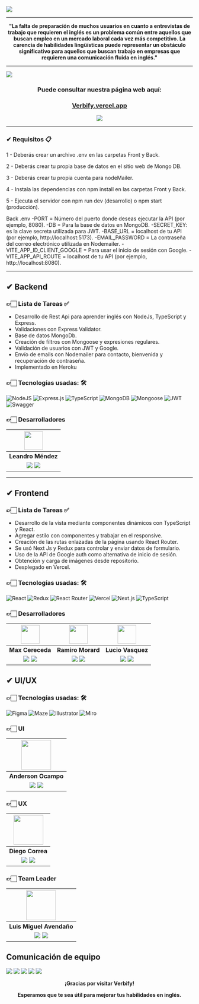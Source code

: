 <img align="center" src="https://i.ibb.co/LrSN6dh/captura1.png">

<hr/>
<p align="center">
<strong>"La falta de preparación de muchos usuarios en cuanto a entrevistas de trabajo que requieren el inglés es un problema común entre aquellos que buscan empleo en un mercado laboral cada vez más competitivo. La carencia de habilidades lingüísticas puede representar un obstáculo significativo para aquellos que buscan trabajo en empresas que requieren una comunicación fluida en inglés."</strong>
</p>


<hr/>

<img align="center" src="https://i.ibb.co/N7N22q5/home.png">

<h3 align="center"  ><b>Puede consultar nuestra página web aquí:</b></h3>
<h3 align="center" style="color: #D39245;
"><a href="https://verbify.vercel.app/" target="_blank" rel="noopener noreferrer"> Verbify.vercel.app</a></h3>
<p  align="center" ><a href="https://www.youtube.com/watch?v=sY3yjBGqles" target="_blank" rel="noopener noreferrer"> <img src="https://img.shields.io/badge/Video Preview%20-%23FF0000.svg?&style=for-the-badge&logo=YouTube&logoColor=white"/></a></p>


<hr/>


### ✔ Requisitos 📋
1 - Deberás crear un archivo .env en las carpetas Front y Back.

2 - Deberás crear tu propia base de datos en el sitio web de Mongo DB.

3 - Deberás crear tu propia cuenta para nodeMailer.

4 - Instala las dependencias con npm install en las carpetas Front y Back.

5 - Ejecuta el servidor con npm run dev (desarrollo) o npm start (producción).

Back .env
-PORT = Número del puerto donde deseas ejecutar la API (por ejemplo, 8080).
-DB = Para la base de datos en MongoDB.
-SECRET_KEY: es la clave secreta utilizada para JWT.
-BASE_URL = localhost de tu API (por ejemplo, http://localhost:5173).
-EMAIL_PASSWORD = La contraseña del correo electrónico utilizada en Nodemailer.
-VITE_APP_ID_CLIENT_GOOGLE = Para usar el inicio de sesión con Google.
-VITE_APP_API_ROUTE = localhost de tu API (por ejemplo, http://localhost:8080).

<hr/>

## ✔ Backend
### 👉🏻 Lista de Tareas ✅

- Desarrollo de Rest Api para aprender inglés con NodeJs, TypeScript y Express.
- Validaciones con Express Validator.
- Base de datos MongoDb.
- Creación de filtros con Mongoose y expresiones regulares.
- Validación de usuarios con JWT y Google.
- Envío de emails con Nodemailer para contacto, bienvenida y recuperación de contraseña.
- Implementado en Heroku

### 👉🏻 Tecnologías usadas: 🛠️

![NodeJS](https://img.shields.io/badge/Node.js-6DA55F?style=for-the-badge&logo=Node.js&logoColor=white) ![Express.js](https://img.shields.io/badge/Express.js-%23404d59.svg?style=for-the-badge&logo=Express&logoColor=%2361DAFB) ![TypeScript](https://img.shields.io/badge/TypeScript-blue.svg?style=for-the-badge&logo=TypeScript&logoColor=white) ![MongoDB](https://img.shields.io/badge/MongoDB-%234ea94b.svg?style=for-the-badge&logo=MongoDB&logoColor=white) ![Mongoose](https://img.shields.io/badge/Mongoose-%2320232a.svg?style=for-the-badge&logo=Mongoose&logoColor=%%2361DAFB) ![JWT](https://img.shields.io/badge/JWT-blue.svg?style=for-the-badge&logo=JWT&logoColor=%blue) ![Swagger](https://img.shields.io/badge/Swagger-%2385EA2D.svg?style=for-the-badge&logo=Swagger&logoColor=white)


### 👉🏻 Desarrolladores

| <img src="https://ca.slack-edge.com/T02KS88FB0E-U04UJRMNLM7-09b632b7c451-512" width=50>| 
|:-:|
| **Leandro Méndez**|
| <a href="https://github.com/LeanMendez"><img src="https://img.shields.io/badge/github-%23121011.svg?&style=for-the-badge&logo=github&logoColor=white"/></a> <a href="https://www.linkedin.com/in/leandroamendez/"><img src="https://img.shields.io/badge/linkedin%20-%230077B5.svg?&style=for-the-badge&logo=linkedin&logoColor=white"/></a> | 
<hr/>

## ✔ Frontend

### 👉🏻 Lista de Tareas ✅

- Desarrollo de la vista mediante componentes dinámicos con TypeScript y React.
- Agregar estilo con componentes y trabajar en el responsive.
- Creación de las rutas enlazadas de la página usando React Router.
- Se usó Next Js y Redux para controlar y enviar datos de formulario.
- Uso de la API de Google auth como alternativa de inicio de sesión.
- Obtención y carga de imágenes desde repositorio.
- Desplegado en Vercel.

### 👉🏻 Tecnologías usadas: 🛠️

![React](https://img.shields.io/badge/React-149eca?style=for-the-badge&logo=react&logoColor=fff) ![Redux](https://img.shields.io/badge/Redux-764abc?style=for-the-badge&logo=redux&logoColor=white) ![React Router](https://img.shields.io/badge/React_Router-000?style=for-the-badge&logo=reactrouter&logoColor=fff) ![Vercel](https://img.shields.io/badge/vercel%20-%23000000.svg?&style=for-the-badge&logo=vercel&logoColor=white) ![Next.js](https://img.shields.io/badge/Next.js-000000?style=for-the-badge&logo=next.js&logoColor=white) ![TypeScript](https://img.shields.io/badge/TypeScript-007ACC?style=for-the-badge&logo=typescript&logoColor=white)


### 👉🏻 Desarrolladores

| <img src="https://avatars.githubusercontent.com/u/120438097?v=4" width=50>| <img src="https://avatars.githubusercontent.com/u/81689589?v=4" width=50>|  <img src="https://avatars.githubusercontent.com/u/87391029?v=4" width=50>  | 
|:-:|:-:|:-:|
| **Max Cereceda**  | **Ramiro Morard**  | **Lucio Vasquez**  | 
| <a href="https://github.com/cereceda1991"><img src="https://img.shields.io/badge/github-%23121011.svg?&style=for-the-badge&logo=github&logoColor=white"/></a> <a href="https://www.linkedin.com/in/maxcereceda/"><img src="https://img.shields.io/badge/linkedin%20-%230077B5.svg?&style=for-the-badge&logo=linkedin&logoColor=white"/></a> | <a href="https://github.com/MorardRamiro"><img src="https://img.shields.io/badge/github-%23121011.svg?&style=for-the-badge&logo=github&logoColor=white"/></a> <a href="https://ar.linkedin.com/in/morardramiro"><img src="https://img.shields.io/badge/linkedin%20-%230077B5.svg?&style=for-the-badge&logo=linkedin&logoColor=white"/></a> | <a href="https://github.com/Luc0903"><img src="https://img.shields.io/badge/github-%23121011.svg?&style=for-the-badge&logo=github&logoColor=white"/></a> <a href="linkedinlucio"><img src="https://img.shields.io/badge/linkedin%20-%230077B5.svg?&style=for-the-badge&logo=linkedin&logoColor=white"/></a> | 
## ✔ UI/UX

### 👉🏻 Tecnologías usadas: 🛠️

![Figma](https://img.shields.io/badge/Figma-%23F24E1E.svg?style=for-the-badge&logo=Figma&logoColor=white) ![Maze](https://img.shields.io/badge/Maze-%233FA9F5.svg?style=for-the-badge&logo=Maze&logoColor=white) ![Illustrator](https://img.shields.io/badge/Illustrator-%23FF9A00.svg?style=for-the-badge&logo=Adobe-Illustrator&logoColor=white) ![Miro](https://img.shields.io/badge/Miro-%233266C9.svg?style=for-the-badge&logo=Miro&logoColor=white)

### 👉🏻 UI

| <img src="https://ca.slack-edge.com/T02KS88FB0E-U04RAQY50NP-fdb929f9ce70-512  " width=80>|
|:-:|
| **Anderson Ocampo**|
| <a href="https://www.behance.net/andyvisualartist"><img src="https://img.shields.io/badge/Behance-%2320232a.svg?style=for-the-badge&logo=Behance&logoColor=%%2361DAFB"/></a> <a href="https://www.linkedin.com/in/anderson-ocampo-969260206/"><img src="https://img.shields.io/badge/linkedin%20-%230077B5.svg?&style=for-the-badge&logo=linkedin&logoColor=white"/></a> ||

### 👉🏻 UX

| <img src="https://ca.slack-edge.com/T02KS88FB0E-U04T64WJ3FC-6bff9b74ae2c-512" width=80>|
|:-:|
| **Diego Correa**|
| <a href="https://www.behance.net/"><img src="https://img.shields.io/badge/Behance-%2320232a.svg?style=for-the-badge&logo=Behance&logoColor=%%2361DAFB"/></a> <a href="https://www.linkedin.com/in/uxdiegocorrea"><img src="https://img.shields.io/badge/linkedin%20-%230077B5.svg?&style=for-the-badge&logo=linkedin&logoColor=white"/></a> ||

### 👉🏻 Team Leader


| <img src="https://avatars.githubusercontent.com/u/95054021?v=4" width=80/>|
|:-:|
| **Luis Miguel Avendaño** |
|<a href="https://github.com/luismavlo"><img src="https://img.shields.io/badge/github-%23121011.svg?&style=for-the-badge&logo=github&logoColor=white"/></a> <a href="https://www.linkedin.com/in/luis-miguel-avenda%C3%B1o-lozano-035195234/"><img src="https://img.shields.io/badge/linkedin%20-%230077B5.svg?&style=for-the-badge&logo=linkedin&logoColor=white"/></a> ||

## Comunicación de equipo

[![](https://img.shields.io/badge/Discord-5865F2?style=for-the-badge&logo=Discord&logoColor=fff)](https://discord.gg/dyxDxw8w) [![](https://img.shields.io/badge/Trello-095ED8?style=for-the-badge&logo=Trello&logoColor=fff)](https://trello.com/b/BbJrA9Gq/no-country-s4-11) [![](https://img.shields.io/badge/Slack-%23ED8B00?style=for-the-badge&logo=Slack&logoColor=fff)](https://slack.com/intl/es-pe/) [![](https://img.shields.io/badge/Google_Meet-00897B?style=for-the-badge&logo=Google-Meet&logoColor=fff)](https://meet.google.com/) [![](https://img.shields.io/badge/WhatsApp-25D366?style=for-the-badge&logo=WhatsApp&logoColor=fff)](https://web.whatsapp.com/)

  <p align="center"><b>¡Gracias por visitar Verbify!</b></p>
  <p align="center"><b>Esperamos que te sea útil para mejorar tus habilidades en inglés.</b></p>
</body>
</html>
